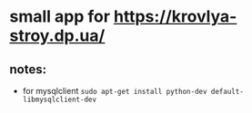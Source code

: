 # small app for https://krovlya-stroy.dp.ua/

## notes:
 - for mysqlclient
`sudo apt-get install python-dev default-libmysqlclient-dev`
